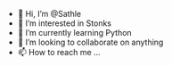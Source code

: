 - 👋 Hi, I’m @Sathle
- 👀 I’m interested in Stonks
- 🌱 I’m currently learning Python
- 💞️ I’m looking to collaborate on anything
- 📫 How to reach me ...

<!---
Sathle/Sathle is a ✨ special ✨ repository because its `README.md` (this file) appears on your GitHub profile.
You can click the Preview link to take a look at your changes.
--->
